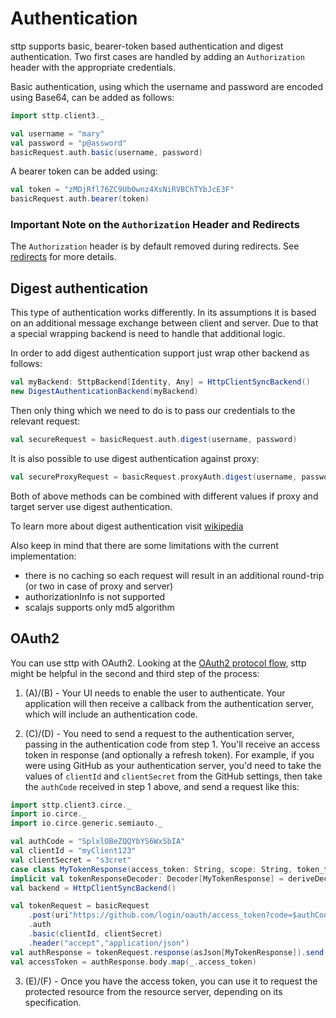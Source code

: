 # Authentication

sttp supports basic, bearer-token based authentication and digest authentication. Two first cases are handled by adding an `Authorization` header with the appropriate credentials.

Basic authentication, using which the username and password are encoded using Base64, can be added as follows:

```scala mdoc:silent
import sttp.client3._

val username = "mary"
val password = "p@assword"
basicRequest.auth.basic(username, password)
```

A bearer token can be added using:

```scala mdoc:compile-only
val token = "zMDjRfl76ZC9Ub0wnz4XsNiRVBChTYbJcE3F"
basicRequest.auth.bearer(token)
```

### Important Note on the `Authorization` Header and Redirects

The `Authorization` header is by default removed during redirects. See [redirects](../conf/redirects.md) for more details.

## Digest authentication

This type of authentication works differently. In its assumptions it is based on an additional message exchange between client and server. Due to that a special wrapping backend is need to handle that additional logic.

In order to add digest authentication support just wrap other backend as follows:

```scala mdoc:compile-only
val myBackend: SttpBackend[Identity, Any] = HttpClientSyncBackend()
new DigestAuthenticationBackend(myBackend)
```

Then only thing which we need to do is to pass our credentials to the relevant request:

```scala mdoc:compile-only
val secureRequest = basicRequest.auth.digest(username, password)
```

It is also possible to use digest authentication against proxy:

```scala mdoc:compile-only
val secureProxyRequest = basicRequest.proxyAuth.digest(username, password)
```

Both of above methods can be combined with different values if proxy and target server use digest authentication.

To learn more about digest authentication visit [wikipedia](https://en.wikipedia.org/wiki/Digest_access_authentication)

Also keep in mind that there are some limitations with the current implementation:

* there is no caching so each request will result in an additional round-trip (or two in case of proxy and server)
* authorizationInfo is not supported
* scalajs supports only md5 algorithm

## OAuth2

You can use sttp with OAuth2. Looking at the [OAuth2 protocol flow](https://tools.ietf.org/html/rfc6749#section-1.2), sttp might be helpful in the second and third step of the process:

1. (A)/(B) - Your UI needs to enable the user to authenticate. Your application will then receive a callback from the authentication server, which will include an authentication code.

2. (C)/(D) - You need to send a request to the authentication server, passing in the authentication code from step 1. You'll receive an access token in response (and optionally a refresh token). For example, if you were using GitHub as your authentication server, you'd need to take the values of `clientId` and `clientSecret` from the GitHub settings, then take the `authCode` received in step 1 above, and send a request like this:
```scala mdoc:compile-only
import sttp.client3.circe._
import io.circe._
import io.circe.generic.semiauto._

val authCode = "SplxlOBeZQQYbYS6WxSbIA"
val clientId = "myClient123"
val clientSecret = "s3cret"
case class MyTokenResponse(access_token: String, scope: String, token_type: String, refresh_token: Option[String])
implicit val tokenResponseDecoder: Decoder[MyTokenResponse] = deriveDecoder[MyTokenResponse]
val backend = HttpClientSyncBackend()

val tokenRequest = basicRequest
    .post(uri"https://github.com/login/oauth/access_token?code=$authCode&grant_type=authorization_code")
    .auth
    .basic(clientId, clientSecret)
    .header("accept","application/json")
val authResponse = tokenRequest.response(asJson[MyTokenResponse]).send(backend)
val accessToken = authResponse.body.map(_.access_token)
```

3. (E)/(F) - Once you have the access token, you can use it to request the protected resource from the resource server, depending on its specification.

